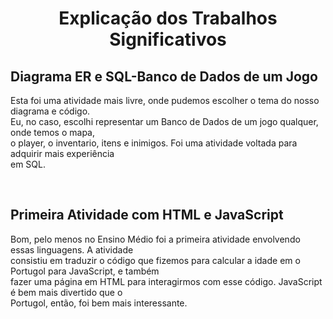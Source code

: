<div>
    <h1 style="text-align:center">Explicação dos Trabalhos Significativos</<h1><br>
    <h2>Diagrama ER e SQL-Banco de Dados de um Jogo</h2>
    <p>Esta foi uma atividade mais livre, onde pudemos escolher o tema do nosso diagrama e código.<br>Eu, no caso, escolhi representar um Banco de Dados de um
    jogo qualquer, onde temos o mapa,<br>o player, o inventario, itens e inimigos. Foi uma atividade voltada para adquirir mais experiência<br>em SQL.</p><br>
        <h2>Primeira Atividade com HTML e JavaScript</h2>
        <p>Bom, pelo menos no Ensino Médio foi a primeira atividade envolvendo essas linguagens. A atividade<br>consistiu em traduzir o código que fizemos para calcular a idade em o Portugol para JavaScript, e também<br>fazer uma página em HTML para interagirmos com esse código. JavaScript é bem mais divertido que o<br>Portugol, então, foi bem mais interessante.</p>
</div>
